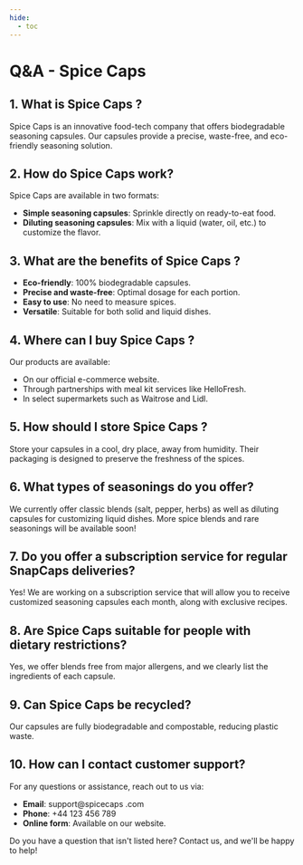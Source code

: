 ```yaml
---
hide:
  - toc
---
```


# Q&A - Spice Caps 

## 1. What is Spice Caps ?
Spice Caps  is an innovative food-tech company that offers biodegradable seasoning capsules. Our capsules provide a precise, waste-free, and eco-friendly seasoning solution.

## 2. How do Spice Caps  work?
Spice Caps  are available in two formats:
- **Simple seasoning capsules**: Sprinkle directly on ready-to-eat food.
- **Diluting seasoning capsules**: Mix with a liquid (water, oil, etc.) to customize the flavor.

## 3. What are the benefits of Spice Caps ?
- **Eco-friendly**: 100% biodegradable capsules.
- **Precise and waste-free**: Optimal dosage for each portion.
- **Easy to use**: No need to measure spices.
- **Versatile**: Suitable for both solid and liquid dishes.

## 4. Where can I buy Spice Caps ?
Our products are available:
- On our official e-commerce website.
- Through partnerships with meal kit services like HelloFresh.
- In select supermarkets such as Waitrose and Lidl.

## 5. How should I store Spice Caps ?
Store your capsules in a cool, dry place, away from humidity. Their packaging is designed to preserve the freshness of the spices.

## 6. What types of seasonings do you offer?
We currently offer classic blends (salt, pepper, herbs) as well as diluting capsules for customizing liquid dishes. More spice blends and rare seasonings will be available soon!

## 7. Do you offer a subscription service for regular SnapCaps deliveries?
Yes! We are working on a subscription service that will allow you to receive customized seasoning capsules each month, along with exclusive recipes.

## 8. Are Spice Caps  suitable for people with dietary restrictions?
Yes, we offer blends free from major allergens, and we clearly list the ingredients of each capsule.

## 9. Can Spice Caps  be recycled?
Our capsules are fully biodegradable and compostable, reducing plastic waste.

## 10. How can I contact customer support?
For any questions or assistance, reach out to us via:
- **Email**: support@spicecaps .com
- **Phone**: +44 123 456 789
- **Online form**: Available on our website.

Do you have a question that isn't listed here? Contact us, and we'll be happy to help!
